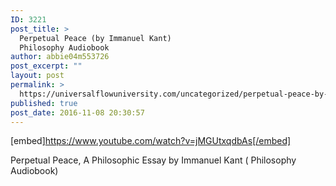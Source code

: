 ```yaml
---
ID: 3221
post_title: >
  Perpetual Peace (by Immanuel Kant)
  Philosophy Audiobook
author: abbie04m553726
post_excerpt: ""
layout: post
permalink: >
  https://universalflowuniversity.com/uncategorized/perpetual-peace-by-immanuel-kant-philosophy-audiobook/
published: true
post_date: 2016-11-08 20:30:57
---
```

[embed]https://www.youtube.com/watch?v=jMGUtxqdbAs[/embed]<br>
<p>Perpetual Peace, A Philosophic Essay by Immanuel Kant ( Philosophy Audiobook)</p>